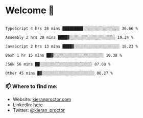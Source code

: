 # Welcome 🦘

<!--START_SECTION:waka-->
```text

TypeScript 4 hrs 28 mins █████████░░░░░░░░░░░░░░░░ 36.66 %

Assembly 2 hrs 20 mins ████▓░░░░░░░░░░░░░░░░░░░░ 19.24 %

JavaScript 2 hrs 13 mins ████▓░░░░░░░░░░░░░░░░░░░░ 18.23 %

Bash 1 hr 15 mins ██▓░░░░░░░░░░░░░░░░░░░░░░ 10.38 %

JSON 56 mins ██░░░░░░░░░░░░░░░░░░░░░░░ 07.68 %

Other 45 mins █▓░░░░░░░░░░░░░░░░░░░░░░░ 06.27 %

```
<!--END_SECTION:waka-->

### 📫 Where to find me:

-   Website: [kieranproctor.com](https://kieranproctor.com/)
-   LinkedIn: [here](https://www.linkedin.com/in/kieran-proctor-086b5a159/)
-   Twitter: [@kieran_proctor](https://twitter.com/kieran_proctor)
